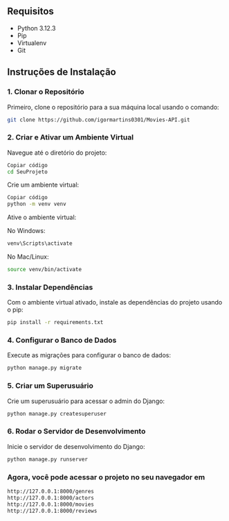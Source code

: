 ## Requisitos

- Python 3.12.3
- Pip
- Virtualenv
- Git

## Instruções de Instalação

### 1. Clonar o Repositório

Primeiro, clone o repositório para a sua máquina local usando o comando:

```bash
git clone https://github.com/igormartins0301/Movies-API.git
```

### 2. Criar e Ativar um Ambiente Virtual
Navegue até o diretório do projeto:

```bash
Copiar código
cd SeuProjeto
```

Crie um ambiente virtual:

```bash
Copiar código
python -m venv venv
```

Ative o ambiente virtual:

No Windows:
```bash
venv\Scripts\activate
```
No Mac/Linux:
```bash
source venv/bin/activate
```

### 3. Instalar Dependências
Com o ambiente virtual ativado, instale as dependências do projeto usando o pip:

```bash
pip install -r requirements.txt
```

### 4. Configurar o Banco de Dados
Execute as migrações para configurar o banco de dados:

```bash
python manage.py migrate
```

### 5. Criar um Superusuário
Crie um superusuário para acessar o admin do Django:


```bash
python manage.py createsuperuser
```

### 6. Rodar o Servidor de Desenvolvimento
Inicie o servidor de desenvolvimento do Django:

```bash
python manage.py runserver
```

### Agora, você pode acessar o projeto no seu navegador em 
```bash
http://127.0.0.1:8000/genres
http://127.0.0.1:8000/actors
http://127.0.0.1:8000/movies
http://127.0.0.1:8000/reviews
```